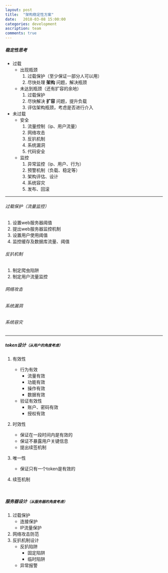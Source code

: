 ```yaml
---
layout: post
title:  "架构稳定性方案"
date:   2018-03-08 15:00:00
categories: development
ascription: team
comments: true
---
```


##### 稳定性思考
* 过载
	* 出现瓶颈
		1. 过载保护（至少保证一部分人可以用）
		2. 尽快处理 **架构** 问题，解决瓶颈
	* 未达到瓶颈（还有扩容的余地）
		1. 过载保护
		2. 尽快解决 **扩容** 问题，提升负载
		3. 评估架构瓶颈，考虑是否进行介入
* 未过载
	* 安全
		1. 流量控制（ip、用户流量）
		2. 网络攻击
		3. 反扒机制
		4. 系统漏洞
		5. 代码安全
	* 监控
		1. 异常监控（ip、用户、行为）
		2. 预警机制（负载、稳定等）
		3. 架构评估、设计
		4. 系统容灾
		5. 发布、回滚


---

###### 过载保护（流量监控）
1. 设置web服务器阈值
2. 提出web服务器监控机制
3. 设置用户使用阈值
4. 监控缓存及数据库流量、阈值

###### 反扒机制
1. 制定爬虫陷阱
2. 制定用户流量监控

###### 网络攻击

###### 系统漏洞

###### 系统容灾

---

##### token设计<small>（从用户的角度考虑）</small>

1. 有效性
	* 行为有效
		* 流量有效
		* 功能有效
		* 操作有效
		* 数据有效
	* 验证有效性
		* 账户、密码有效
		* 授权有效
2. 时效性
	* 保证在一段时间内是有效的
	* 保证不暴露用户关键信息
	* 提出续签机制
3. 唯一性
	* 保证只有一个token是有效的
4. 续签机制

	<br/>

##### 服务器设计<small>（从服务器的角度考虑）</small>
1. 过载保护
	* 连接保护
	* IP流量保护
2. 网络攻击防范
3. 反扒机制设计
	* 反扒陷阱
		* 固定陷阱
		* 临时陷阱
	* 异常报警
